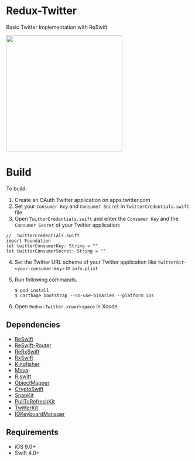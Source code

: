 # Redux-Twitter
Basic Twitter Implementation with ReSwift

<img src="https://cdn.pbrd.co/images/HeF4FnN.png" width="317">

# Build

To build:

1. Create an OAuth Twitter application on apps.twitter.com
2. Set your `Consumer Key` and `Consumer Secret` in `TwitterCredentials.swift` file
3. Open `TwitterCredentials.swift` and enter the `Consumer Key` and  the `Consumer Secret` of your Twitter application:
```
//  TwitterCredentials.swift
import Foundation
let twitterConsumerKey: String = ""
let twitterConsumerSecret: String = ""

```
4. Set the Twitter URL scheme of your Twitter application like `twitterkit-<your-consumer-key>` in `info.plist`
5. Run following commands.

    ```
    $ pod install
    $ carthage bootstrap --no-use-binaries --platform ios
    ```

6. Open `Redux-Twitter.xcworkspace` in Xcode.

## Dependencies
- [ReSwift](https://github.com/ReSwift/ReSwift)
- [ReSwift-Router](https://github.com/ReSwift/ReSwift-Router)
- [ReRxSwift](https://github.com/svdo/ReRxSwift)
- [RxSwift](https://github.com/ReactiveX/RxSwift)
- [Kingfisher](https://github.com/onevcat/Kingfisher)
- [Moya](https://github.com/Moya/Moya)
- [R.swift](https://github.com/mac-cain13/R.swift)
- [ObjectMapper](https://github.com/Hearst-DD/ObjectMapper)
- [CryptoSwift](https://github.com/krzyzanowskim/CryptoSwift)
- [SnapKit](https://github.com/SnapKit/SnapKit)
- [PullToRefreshKit](https://github.com/LeoMobileDeveloper/PullToRefreshKit)
- [TwitterKit](https://github.com/twitter/twitter-kit-ios)
- [IQKeyboardManager](https://github.com/hackiftekhar/IQKeyboardManager)


## Requirements

-   iOS 9.0+
-   Swift 4.0+
